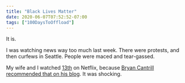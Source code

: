 ```yaml
---
title: "Black Lives Matter"
date: 2020-06-07T07:52:52-07:00
tags: ["100DaysToOffload"]
---
```

It is.

I was watching news way too much last week. There were protests, and then curfews in Seattle. People were maced and tear-gassed.

My wife and I watched [13th](https://www.imdb.com/title/tt5895028/) on Netflix, because [Bryan Cantrill recommended that on his blog](http://dtrace.org/blogs/bmc/2020/06/02/the-singular-urgency-of-ava-duvernays-13th/). It was shocking.
